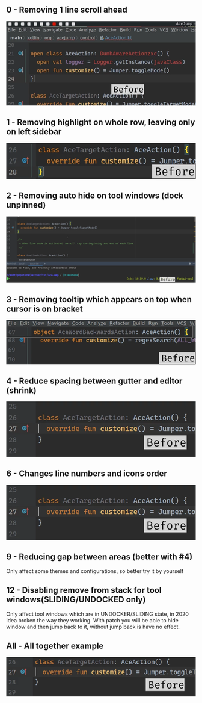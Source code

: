 ## 0 - Removing 1 line scroll ahead

![](./0.webp)

## 1 - Removing highlight on whole row, leaving only on left sidebar

![](./1.webp)

## 2 - Removing auto hide on tool windows (dock unpinned)

![](./2.webp)

## 3 - Removing tooltip which appears on top when cursor is on bracket

![](./3.webp)

## 4 - Reduce spacing between gutter and editor (shrink)

![](./4.webp)

## 6 - Changes line numbers and icons order

![](./6.webp)

## 9 - Reducing gap between areas (better with #4)

Only affect some themes and configurations, so better try it by yourself

## 12 - Disabling remove from stack for tool windows(SLIDING/UNDOCKED only)

Only affect tool windows which are in UNDOCKER/SLIDING state, in 2020 idea broken the way they working. With patch you will be able to hide window and then jump back to it, without jump back is have no effect.

## All - All together example

![](./all.webp)